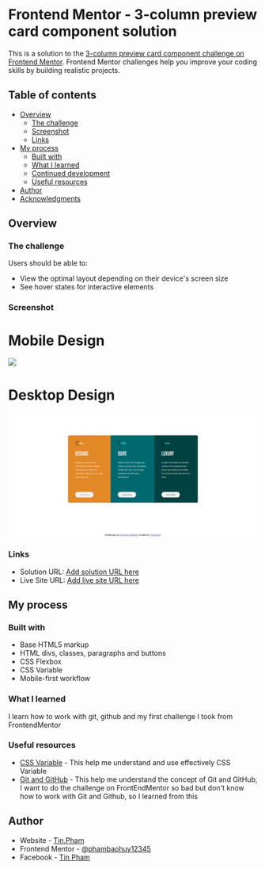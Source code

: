 # Frontend Mentor - 3-column preview card component solution

This is a solution to the [3-column preview card component challenge on Frontend Mentor](https://www.frontendmentor.io/challenges/3column-preview-card-component-pH92eAR2-). Frontend Mentor challenges help you improve your coding skills by building realistic projects. 

## Table of contents

- [Overview](#overview)
  - [The challenge](#the-challenge)
  - [Screenshot](#screenshot)
  - [Links](#links)
- [My process](#my-process)
  - [Built with](#built-with)
  - [What I learned](#what-i-learned)
  - [Continued development](#continued-development)
  - [Useful resources](#useful-resources)
- [Author](#author)
- [Acknowledgments](#acknowledgments)

## Overview

### The challenge

Users should be able to:

- View the optimal layout depending on their device's screen size
- See hover states for interactive elements

### Screenshot

# Mobile Design
![](.screenshot/mobile-design.png)

# Desktop Design
![](./screenshot/desktop-design.png)

### Links

- Solution URL: [Add solution URL here](https://your-solution-url.com)
- Live Site URL: [Add live site URL here](https://pensive-johnson-68c709.netlify.app)

## My process

### Built with

- Base HTML5 markup
- HTML divs, classes, paragraphs and buttons
- CSS Flexbox
- CSS Variable
- Mobile-first workflow

### What I learned

I learn how to work with git, github and my first challenge I took from FrontendMentor



### Useful resources

- [CSS Variable](https://www.youtube.com/watch?v=PHO6TBq_auI&list=PL4-IK0AVhVjOT2KBB5TSbD77OmfHvtqUim) - This help me understand and use effectively CSS Variable
- [Git and GitHub](https://www.youtube.com/watch?v=BCQHnlnPusY&list=PLRqwX-V7Uu6ZF9C0YMKuns9sLDzK6zoiV) - This help me understand the concept of Git and GitHub, I want to do the challenge on FrontEndMentor so bad but don't know how to work with Git and Github, so I learned from this

## Author

- Website - [Tin.Pham](https://github.com/tin-pham)
- Frontend Mentor - [@phambaohuy12345](https://www.frontendmentor.io/profile/phambaohuy12345)
- Facebook - [Tin Pham](https://www.facebook.com/joseph.webdev)

